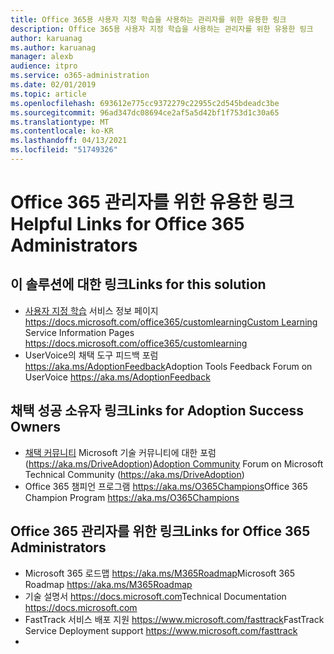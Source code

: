 ```yaml
---
title: Office 365용 사용자 지정 학습을 사용하는 관리자를 위한 유용한 링크
description: Office 365용 사용자 지정 학습을 사용하는 관리자를 위한 유용한 링크
author: karuanag
ms.author: karuanag
manager: alexb
audience: itpro
ms.service: o365-administration
ms.date: 02/01/2019
ms.topic: article
ms.openlocfilehash: 693612e775cc9372279c22955c2d545bdeadc3be
ms.sourcegitcommit: 96ad347dc08694ce2af5a5d42bf1f753d1c30a65
ms.translationtype: MT
ms.contentlocale: ko-KR
ms.lasthandoff: 04/13/2021
ms.locfileid: "51749326"
---
```

# <a name="helpful-links-for-office-365-administrators"></a><span data-ttu-id="6c9fd-103">Office 365 관리자를 위한 유용한 링크</span><span class="sxs-lookup"><span data-stu-id="6c9fd-103">Helpful Links for Office 365 Administrators</span></span>

## <a name="links-for-this-solution"></a><span data-ttu-id="6c9fd-104">이 솔루션에 대한 링크</span><span class="sxs-lookup"><span data-stu-id="6c9fd-104">Links for this solution</span></span>

- <span data-ttu-id="6c9fd-105">[사용자 지정 학습](/office365/customlearning) 서비스 정보 페이지 https://docs.microsoft.com/office365/customlearning</span><span class="sxs-lookup"><span data-stu-id="6c9fd-105">[Custom Learning](/office365/customlearning) Service Information Pages https://docs.microsoft.com/office365/customlearning</span></span>
- <span data-ttu-id="6c9fd-106">UserVoice의 채택 도구 피드백 포럼 https://aka.ms/AdoptionFeedback</span><span class="sxs-lookup"><span data-stu-id="6c9fd-106">Adoption Tools Feedback Forum on UserVoice https://aka.ms/AdoptionFeedback</span></span> 

## <a name="links-for-adoption-success-owners"></a><span data-ttu-id="6c9fd-107">채택 성공 소유자 링크</span><span class="sxs-lookup"><span data-stu-id="6c9fd-107">Links for Adoption Success Owners</span></span>
- <span data-ttu-id="6c9fd-108">[채택 커뮤니티](https://aka.ms/DriveAdoption) Microsoft 기술 커뮤니티에 대한 포럼(https://aka.ms/DriveAdoption)</span><span class="sxs-lookup"><span data-stu-id="6c9fd-108">[Adoption Community](https://aka.ms/DriveAdoption) Forum on Microsoft Technical Community (https://aka.ms/DriveAdoption)</span></span>
- <span data-ttu-id="6c9fd-109">Office 365 챔피언 프로그램 https://aka.ms/O365Champions</span><span class="sxs-lookup"><span data-stu-id="6c9fd-109">Office 365 Champion Program https://aka.ms/O365Champions</span></span> 

## <a name="links-for-office-365-administrators"></a><span data-ttu-id="6c9fd-110">Office 365 관리자를 위한 링크</span><span class="sxs-lookup"><span data-stu-id="6c9fd-110">Links for Office 365 Administrators</span></span>
- <span data-ttu-id="6c9fd-111">Microsoft 365 로드맵 https://aka.ms/M365Roadmap</span><span class="sxs-lookup"><span data-stu-id="6c9fd-111">Microsoft 365 Roadmap https://aka.ms/M365Roadmap</span></span>
- <span data-ttu-id="6c9fd-112">기술 설명서 https://docs.microsoft.com</span><span class="sxs-lookup"><span data-stu-id="6c9fd-112">Technical Documentation https://docs.microsoft.com</span></span>
- <span data-ttu-id="6c9fd-113">FastTrack 서비스 배포 지원 https://www.microsoft.com/fasttrack</span><span class="sxs-lookup"><span data-stu-id="6c9fd-113">FastTrack Service Deployment support https://www.microsoft.com/fasttrack</span></span>
-
